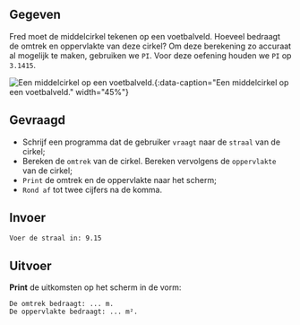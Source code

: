 ## Gegeven

Fred moet de middelcirkel tekenen op een voetbalveld. Hoeveel bedraagt de omtrek en oppervlakte van deze cirkel?
Om deze berekening zo accuraat al mogelijk te maken, gebruiken we `PI`. Voor deze oefening houden we `PI` op `3.1415`. 

![Een middelcirkel op een voetbalveld.](media/3dprinter.jpg "Foto door Izuddin Helmi Adnan op Unsplash."){:data-caption="Een middelcirkel op een voetbalveld." width="45%"}

## Gevraagd

* Schrijf een programma dat de gebruiker `vraagt` naar de `straal` van de cirkel;
* Bereken de `omtrek` van de cirkel. Bereken vervolgens de `oppervlakte` van de cirkel;
* `Print` de omtrek en de oppervlakte naar het scherm;
* `Rond af` tot twee cijfers na de komma.

## Invoer
```
Voer de straal in: 9.15
```

## Uitvoer
**Print** de uitkomsten op het scherm in de vorm: 
```
De omtrek bedraagt: ... m.
De oppervlakte bedraagt: ... m².
```





